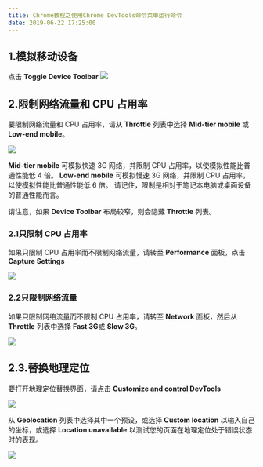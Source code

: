 ```yaml
---
title: Chrome教程之使用Chrome DevTools命令菜单运行命令
date: 2019-06-22 17:25:00
---
```

## 1.模拟移动设备

点击 **Toggle Device Toolbar** 
<img src="http://ww2.sinaimg.cn/large/006tNc79ly1g3c95re252j31350u0qqo.jpg" referrerPolicy="no-referrer"/>

## 2.限制网络流量和 CPU 占用率

要限制网络流量和 CPU 占用率，请从 **Throttle** 列表中选择 **Mid-tier mobile** 或 **Low-end mobile**。

<img src="http://ww4.sinaimg.cn/large/006tNc79ly1g3c8b2wxomj316c0u0te2.jpg" referrerPolicy="no-referrer"/>

**Mid-tier mobile** 可模拟快速 3G 网络，并限制 CPU 占用率，以使模拟性能比普通性能低 4 倍。 **Low-end mobile** 可模拟慢速 3G 网络，并限制 CPU 占用率，以使模拟性能比普通性能低 6 倍。 请记住，限制是相对于笔记本电脑或桌面设备的普通性能而言。

请注意，如果 **Device Toolbar** 布局较窄，则会隐藏 **Throttle** 列表。

### 2.1只限制 CPU 占用率

如果只限制 CPU 占用率而不限制网络流量，请转至 **Performance** 面板，点击 **Capture Settings** 

<img src="http://ww4.sinaimg.cn/large/006tNc79ly1g3c8b3c2i1j314t0u0436.jpg" referrerPolicy="no-referrer"/>

### 2.2只限制网络流量

如果只限制网络流量而不限制 CPU 占用率，请转至 **Network** 面板，然后从 **Throttle** 列表中选择 **Fast 3G**或 **Slow 3G**。

<img src="http://ww3.sinaimg.cn/large/006tNc79ly1g3c8b23cwdj31fm0u0447.jpg" referrerPolicy="no-referrer"/>

## 2.3.替换地理定位

要打开地理定位替换界面，请点击 **Customize and control DevTools** 

<img src="http://ww4.sinaimg.cn/large/006tNc79ly1g3c8b111w5j31110u0jvt.jpg" referrerPolicy="no-referrer"/>

从 **Geolocation** 列表中选择其中一个预设，或选择 **Custom location** 以输入自己的坐标，或选择 **Location unavailable** 以测试您的页面在地理定位处于错误状态时的表现。

<img src="http://ww2.sinaimg.cn/large/006tNc79ly1g3c9g31870j31300sagz5.jpg" referrerPolicy="no-referrer"/>